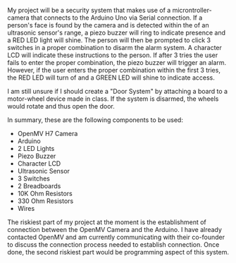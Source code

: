 My project will be a security system that makes use of a microntroller-camera that connects to the Arduino Uno via Serial connection. If a person's face is found by the camera and is detected within the of an ultrasonic sensor's range, a piezo buzzer will ring to indicate presence and a RED LED light will shine. The person will then be prompted to click 3 switches in a proper combination to disarm the alarm system. A character LCD will indicate these instructions to the person. If after 3 tries the user fails to enter the proper combination, the piezo buzzer will trigger an alarm. However, if the user enters the proper combination within the first 3 tries, the RED LED will turn of and a GREEN LED will shine to indicate access. 

I am still unsure if I should create a "Door System" by attaching a board to a motor-wheel device made in class. If the system is disarmed, the wheels would rotate and thus open the door.

In summary, these are the following components to be used:
- OpenMV H7 Camera
- Arduino
- 2 LED Lights
- Piezo Buzzer
- Character LCD
- Ultrasonic Sensor
- 3 Switches
- 2 Breadboards
- 10K Ohm Resistors
- 330 Ohm Resistors
- Wires

The riskiest part of my project at the moment is the establishment of connection between the OpenMV Camera and the Arduino. I have already contacted OpenMV and am currently communicating with their co-founder to discuss the connection process needed to establish connection. Once done, the second riskiest part would be programming aspect of this system.
